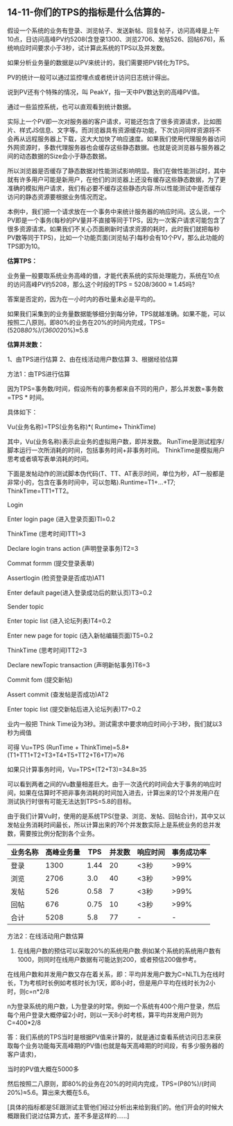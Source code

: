 ## 14-11-你们的TPS的指标是什么估算的-

假设一个系统的业务有登录、浏览帖子、发送新帖、回复帖子，访问高峰是上午10点，日访问高峰PV约5208(含登录1300、浏览2706、发帖526、回帖676)，系统响应时间要求小于3秒，试计算此系统的TPS以及并发数。

如果分析业务量的数据是以PV来统计的，我们需要把PV转化为TPS。

PV的统计一般可以通过监控埋点或者统计访问日志统计得出。

说到PV还有个特殊的情况，叫 PeakY，指一天中PV数达到的高峰PV值。

通过一些监控系统，也可以直观看到统计数据。

实际上一个PV即一次对服务器的客户请求，可能还包含了很多资源请求，比如图片、样式JS信息、文字等。而浏览器具有资源缓存功能，下次访问同样资源将不会再从远程服务器上下载，这大大加快了响应速度。如果我们使用代理服务器访问外网资源时，多数代理服务器也会缓存这些静态数据。也就是说浏览器与服务器之间的动态数据的Size会小于静态数据。

所以浏览器是否缓存了静态数据对性能测试影响明显。我们在做性能测试时，其中就有许多用户可能是新用户，在他们的浏览器上还没有缓存这些静态数据，为了更准确的模拟用户请求，我们有必要不缓存这些静态内容.所以性能测试中是否缓存访问的静态资源要根据业务情况而定。

本例中，我们把一个请求放在一个事务中来统计服务器的响应时间。这么说，一个PV即是一个事务(每秒的PV量并不直接等同于TPS，因为一次客户请求可能包含了很多资源请求。如果我们不关心页面刷新时请求资源的耗时，此时我们就把每秒PV数等同于TPS)，比如一个功能页面(浏览帖子)每秒会有10个PV，那么此功能的TPS即为10。

**估算TPS：**

业务量一般要取系统业务高峰的值，才能代表系统的实际处理能力，系统在10点的访问高峰PV约5208，那么这个时段的TPS = 5208/3600 ≈ 1.45吗?

答案是否定的，因为在一小时内的吞吐量未必是平均的。

如果我们采集到的业务量数据能够细分到每分钟，TPS就越准确。如果不能，可以按照二八原则。即80%的业务在20%的时间内完成，TPS=(5208*80%)/(3600*20%)≈5.8

**估算并发数：**

1、由TPS进行估算  2、由在线活动用户数估算   3、根据经验估算

方法1：由TPS进行估算

因为TPS=事务数/时间，假设所有的事务都来自不同的用户，那么并发数=事务数=TPS * 时间。

具体如下：

Vu(业务名称)=TPS(业务名称)*( Runtime+ ThinkTime)

其中，Vu(业务名称)表示此业务的虚拟用户数，即并发数。 RunTime是测试程序/脚本运行一次所消耗的时间，包括事务时间+非事务时间。 ThinkTime是模拟用户思考或者填写表单消耗的时间。

下面是发帖动作的测试脚本伪代码(T、TT、AT表示时间，单位为秒，AT一般都是非常小的，包含在事务时间中，可以忽略).Runtime=T1+...+T7; ThinkTime=TT1+TT2。

Login

Enter login page (进入登录页面)Tl=0.2

ThinkTime (思考时间)TT1=3

Declare login trans action (声明登录事务)T2=3

Commat formm (提交登录表单)

Assertlogin (检资登录是否成功)AT1

Enter default page(进入登录成功后的默认页)T3=0.2

Sender topic

Enter topic list (进入论坛列表)T4=0.2

Enter new page for topic (选入新帖编辑页面)T5=0.2

ThinkTime (思考时间)TT2=3

Declare newTopic transaction (声明新帖事务)T6=3

Commit fom (提交新帖)

Assert commit (查发帖是否成功)AT2

Enter topic list (提交新帖后进入论坛列表)T7=0.2

业内一般把 Think Time设为3秒。测试需求中要求响应时间小于3秒，我们就以3秒为阀值

可得 Vu=TPS (RunTime + ThinkTime)=5.8*(T1+TT1+T2+T3+T4+T5+TT2+T6+T7)≈76

如果只计算事务时间，Vu=TPS*(T2+T3)=34.8≈35

可以看到两者之间的Vu数量相差巨大。由于一次迭代的时间会大于事务的响应时间，如果在估算时不把非事务消耗的时间加入进去，计算出来的12个并发用户在测试执行时很有可能无法达到TPS=5.8的目标。

由于我们计算Vu时，使用的是系统TPS(登录、浏览、发帖、回帖合计)，其中又以发帖业务消耗时间最长，所以计算出来的76个并发数实际上是系统业务的总并发数，需要按比例分配到各个业务。

| 业务名称 | 高峰业务量 | TPS  | 并发数 | 响应时间 | 事务成功率 |
| -------- | ---------- | ---- | ------ | -------- | ---------- |
| 登录     | 1300       | 1.44 | 20     | <3秒     | >99%       |
| 浏览     | 2706       | 3.0  | 40     | <3秒     | >99%       |
| 发帖     | 526        | 0.58 | 7      | <3秒     | >99%       |
| 回帖     | 676        | 0.75 | 10     | <3秒     | >99%       |
| 合计     | 5208       | 5.8  | 77     | -        | -          |



方法2：在线活动用户数估算

1. 在线用户数的预估可以采取20%的系统用户数.例如某个系统的系统用户数有1000，则同时在线用户数据有可能达到200，或者预估200做参考。

在线用户数和并发用户数又存在着关系，即：平均并发用户数为C=NLTL为在线时长，T为考核时长例如考核时长为1天，即8小时，但是用户平均在线时长为2小时，则c=n*2/8

n为登录系统的用户数，L为登录的时常。例如一个系统有400个用户登录，然后每个用户登录大概停留2小时，则以一天8小时考核，算平均并发用户则为C=400*2/8

答：我们系统的TPS当时是根据PV值来计算的，就是通过查看系统访问日志来获取每个业务功能每天高峰期的PV值(也就是每天高峰期的时间段，有多少服务器的客户请求)，

当时的PV值大概在5000多

然后按照二八原则，即80%的业务在20%的时间内完成，TPS=(P80%)/(时间20%)≈5.6。算出来大概在5.6。

[具体的指标都是SE跟测试主管他们经过分析出来给到我们的。他们开会的时候大概跟我们说过估算方式，差不多是这样的……]
